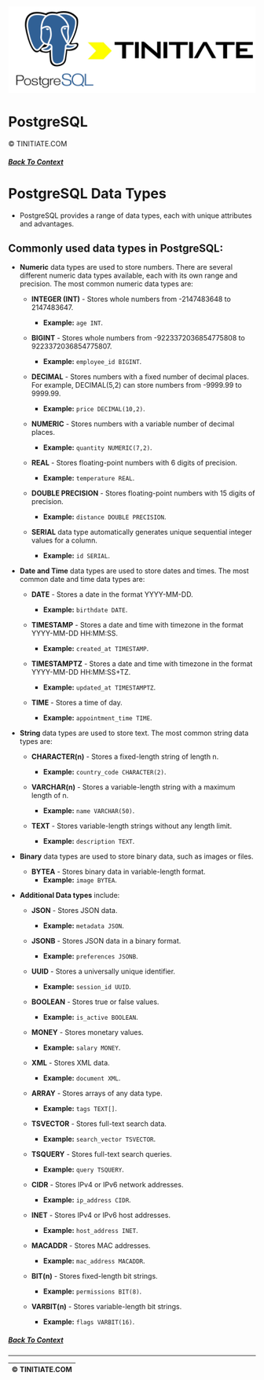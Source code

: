 ![PostgreSQL Tinitiate Image](postgresql_tinitiate.png)

# PostgreSQL
&copy; TINITIATE.COM

##### [Back To Context](./README.md)

# PostgreSQL Data Types
* PostgreSQL provides a range of data types, each with unique attributes and advantages.

## Commonly used data types in PostgreSQL:
* **Numeric** data types are used to store numbers. There are several different numeric data types available, each with its own range and precision. The most common numeric data types are:

    * **INTEGER (INT)** - Stores whole numbers from -2147483648 to 2147483647. 
        * **Example:** `age INT`.

    * **BIGINT** - Stores whole numbers from -9223372036854775808 to 9223372036854775807. 
        * **Example:** `employee_id BIGINT`.
    * **DECIMAL** - Stores numbers with a fixed number of decimal places. For example, DECIMAL(5,2) can store numbers from -9999.99 to 9999.99. 
        * **Example:** `price DECIMAL(10,2)`.
    * **NUMERIC** - Stores numbers with a variable number of decimal places. 
        * **Example:** `quantity NUMERIC(7,2)`.
    * **REAL** - Stores floating-point numbers with 6 digits of precision. 
        * **Example:** `temperature REAL`.
    * **DOUBLE PRECISION** - Stores floating-point numbers with 15 digits of precision. 
        * **Example:** `distance DOUBLE PRECISION`.
    * **SERIAL** data type automatically generates unique sequential integer values for a column.
        * **Example:** `id SERIAL`.
* **Date and Time** data types are used to store dates and times. The most common date and time data types are:
    * **DATE** - Stores a date in the format YYYY-MM-DD. 
        * **Example:** `birthdate DATE`.

    * **TIMESTAMP** - Stores a date and time with timezone in the format YYYY-MM-DD HH:MM:SS. 
        * **Example:** `created_at TIMESTAMP`.
    * **TIMESTAMPTZ** - Stores a date and time with timezone in the format YYYY-MM-DD HH:MM:SS+TZ. 
        * **Example:** `updated_at TIMESTAMPTZ`.
    * **TIME** - Stores a time of day. 
        * **Example:** `appointment_time TIME`.
* **String** data types are used to store text. The most common string data types are:
    * **CHARACTER(n)** - Stores a fixed-length string of length n. 
        * **Example:** `country_code CHARACTER(2)`.

    * **VARCHAR(n)** - Stores a variable-length string with a maximum length of n. 
        * **Example:** `name VARCHAR(50)`.
    * **TEXT** - Stores variable-length strings without any length limit. 
        * **Example:** `description TEXT`.
* **Binary** data types are used to store binary data, such as images or files.
    * **BYTEA** - Stores binary data in variable-length format. 
        * **Example:** `image BYTEA`.
* **Additional Data types** include:
    * **JSON** - Stores JSON data. 
        * **Example:** `metadata JSON`.
    
    * **JSONB** - Stores JSON data in a binary format. 
        * **Example:** `preferences JSONB`.
    * **UUID** - Stores a universally unique identifier. 
        * **Example:** `session_id UUID`.
    * **BOOLEAN** - Stores true or false values. 
        * **Example:** `is_active BOOLEAN`.
    * **MONEY** - Stores monetary values. 
        * **Example:** `salary MONEY`.
    * **XML** - Stores XML data. 
        * **Example:** `document XML`.
    * **ARRAY** - Stores arrays of any data type. 
        * **Example:** `tags TEXT[]`.
    * **TSVECTOR** - Stores full-text search data. 
        * **Example:** `search_vector TSVECTOR`.
    * **TSQUERY** - Stores full-text search queries. 
        * **Example:** `query TSQUERY`.
    * **CIDR** - Stores IPv4 or IPv6 network addresses. 
        * **Example:** `ip_address CIDR`.
    * **INET** - Stores IPv4 or IPv6 host addresses. 
        * **Example:** `host_address INET`.
    * **MACADDR** - Stores MAC addresses. 
        * **Example:** `mac_address MACADDR`.
    * **BIT(n)** - Stores fixed-length bit strings. 
        * **Example:** `permissions BIT(8)`.
    * **VARBIT(n)** - Stores variable-length bit strings. 
        * **Example:** `flags VARBIT(16)`.

##### [Back To Context](./README.md)
***
| &copy; TINITIATE.COM |
|----------------------|